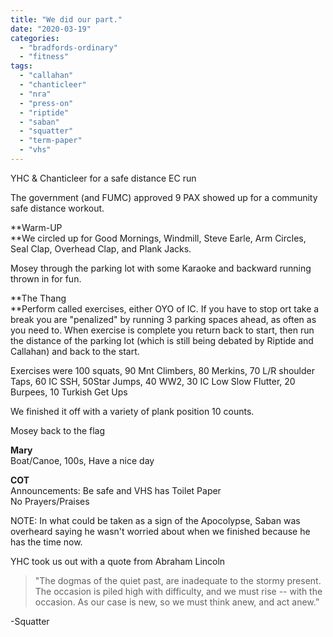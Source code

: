 ```yaml
---
title: "We did our part."
date: "2020-03-19"
categories: 
  - "bradfords-ordinary"
  - "fitness"
tags: 
  - "callahan"
  - "chanticleer"
  - "nra"
  - "press-on"
  - "riptide"
  - "saban"
  - "squatter"
  - "term-paper"
  - "vhs"
---
```


YHC & Chanticleer for a safe distance EC run

The government (and FUMC) approved 9 PAX showed up for a community safe distance workout.

**Warm-UP  
**We circled up for Good Mornings, Windmill, Steve Earle, Arm Circles, Seal Clap, Overhead Clap, and Plank Jacks.

Mosey through the parking lot with some Karaoke and backward running thrown in for fun.

**The Thang  
**Perform called exercises, either OYO of IC. If you have to stop ort take a break you are "penalized" by running 3 parking spaces ahead, as often as you need to. When exercise is complete you return back to start, then run the distance of the parking lot (which is still being debated by Riptide and Callahan) and back to the start.

Exercises were 100 squats, 90 Mnt Climbers, 80 Merkins, 70 L/R shoulder Taps, 60 IC SSH, 50Star Jumps, 40 WW2, 30 IC Low Slow Flutter, 20 Burpees, 10 Turkish Get Ups

We finished it off with a variety of plank position 10 counts.

Mosey back to the flag

**Mary**  
Boat/Canoe, 100s, Have a nice day

**COT**  
Announcements: Be safe and VHS has Toilet Paper  
No Prayers/Praises

NOTE: In what could be taken as a sign of the Apocolypse, Saban was overheard saying he wasn't worried about when we finished because he has the time now.

YHC took us out with a quote from Abraham Lincoln

> "The dogmas of the quiet past, are inadequate to the stormy present. The occasion is piled high with difficulty, and we must rise -- with the occasion. As our case is new, so we must think anew, and act anew.” 

\-Squatter
